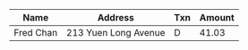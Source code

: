 
|Name|Address|Txn|Amount|
|--  |--     |-- |--    |
|Fred Chan|213 Yuen Long Avenue|D|41.03||Sue Wong|9102 Kowloon Circle|D|10.00||Fred Chan|213 Yuen Long Avenue|C|0.01||Baba Li|2000 E. 21st Street|D|450.00||Sue Wong|9102 Kowloon Circle|C|5.50||Jay Law|9103 Problem Area|C|25.00||Fred Chan|213 Yuen Long Avenue|C|41.02|
